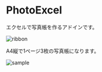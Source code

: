 # PhotoExcel


エクセルで写真帳を作るアドインです。

![ribbon](https://user-images.githubusercontent.com/78771008/107492970-63670e80-6bd0-11eb-8f56-e21371645284.png)


A4縦で1ページ3枚の写真帳になります。

![sample](https://user-images.githubusercontent.com/78771008/107492935-5813e300-6bd0-11eb-9656-7ce7d29157b6.png)

